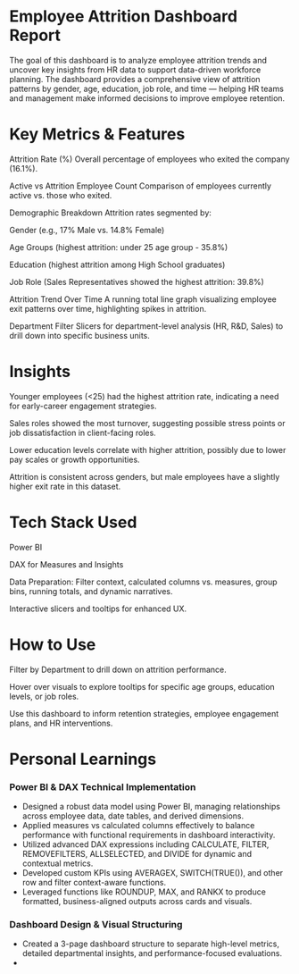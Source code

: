 # Employee Attrition Dashboard Report
The goal of this dashboard is to analyze employee attrition trends and uncover key insights from HR data to support data-driven workforce planning. The dashboard provides a comprehensive view of attrition patterns by gender, age, education, job role, and time — helping HR teams and management make informed decisions to improve employee retention.

# Key Metrics & Features
Attrition Rate (%)
Overall percentage of employees who exited the company (16.1%).

Active vs Attrition Employee Count
Comparison of employees currently active vs. those who exited.

Demographic Breakdown
Attrition rates segmented by:

Gender (e.g., 17% Male vs. 14.8% Female)

Age Groups (highest attrition: under 25 age group - 35.8%)

Education (highest attrition among High School graduates)

Job Role (Sales Representatives showed the highest attrition: 39.8%)

Attrition Trend Over Time
A running total line graph visualizing employee exit patterns over time, highlighting spikes in attrition.

Department Filter
Slicers for department-level analysis (HR, R&D, Sales) to drill down into specific business units.

# Insights
Younger employees (<25) had the highest attrition rate, indicating a need for early-career engagement strategies.

Sales roles showed the most turnover, suggesting possible stress points or job dissatisfaction in client-facing roles.

Lower education levels correlate with higher attrition, possibly due to lower pay scales or growth opportunities.

Attrition is consistent across genders, but male employees have a slightly higher exit rate in this dataset.

# Tech Stack Used
Power BI

DAX for Measures and Insights

Data Preparation: Filter context, calculated columns vs. measures, group bins, running totals, and dynamic narratives.

Interactive slicers and tooltips for enhanced UX.

# How to Use
Filter by Department to drill down on attrition performance.

Hover over visuals to explore tooltips for specific age groups, education levels, or job roles.

Use this dashboard to inform retention strategies, employee engagement plans, and HR interventions.


# Personal Learnings

### Power BI & DAX Technical Implementation
- Designed a robust data model using Power BI, managing relationships across employee data, date tables, and derived dimensions.
- Applied measures vs calculated columns effectively to balance performance with functional requirements in dashboard interactivity.
- Utilized advanced DAX expressions including CALCULATE, FILTER, REMOVEFILTERS, ALLSELECTED, and DIVIDE for dynamic and contextual metrics.
- Developed custom KPIs using AVERAGEX, SWITCH(TRUE()), and other row and filter context-aware functions.
- Leveraged functions like ROUNDUP, MAX, and RANKX to produce formatted, business-aligned outputs across cards and visuals.

### Dashboard Design & Visual Structuring
- Created a 3-page dashboard structure to separate high-level metrics, detailed departmental insights, and performance-focused evaluations.
- 


